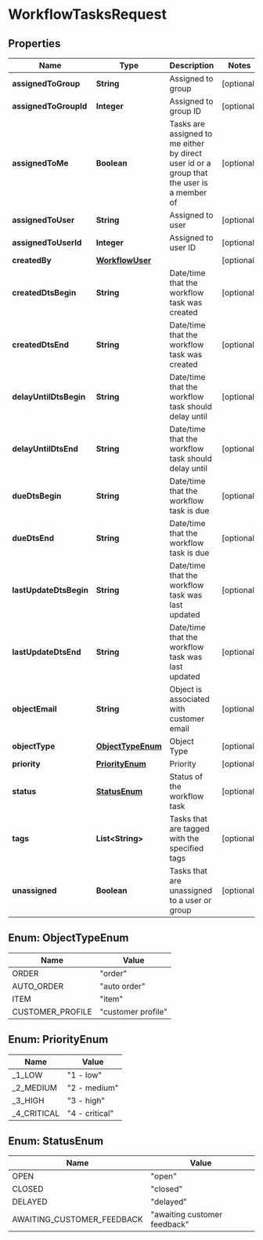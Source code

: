 
# WorkflowTasksRequest

## Properties
Name | Type | Description | Notes
------------ | ------------- | ------------- | -------------
**assignedToGroup** | **String** | Assigned to group |  [optional]
**assignedToGroupId** | **Integer** | Assigned to group ID |  [optional]
**assignedToMe** | **Boolean** | Tasks are assigned to me either by direct user id or a group that the user is a member of |  [optional]
**assignedToUser** | **String** | Assigned to user |  [optional]
**assignedToUserId** | **Integer** | Assigned to user ID |  [optional]
**createdBy** | [**WorkflowUser**](WorkflowUser.md) |  |  [optional]
**createdDtsBegin** | **String** | Date/time that the workflow task was created |  [optional]
**createdDtsEnd** | **String** | Date/time that the workflow task was created |  [optional]
**delayUntilDtsBegin** | **String** | Date/time that the workflow task should delay until |  [optional]
**delayUntilDtsEnd** | **String** | Date/time that the workflow task should delay until |  [optional]
**dueDtsBegin** | **String** | Date/time that the workflow task is due |  [optional]
**dueDtsEnd** | **String** | Date/time that the workflow task is due |  [optional]
**lastUpdateDtsBegin** | **String** | Date/time that the workflow task was last updated |  [optional]
**lastUpdateDtsEnd** | **String** | Date/time that the workflow task was last updated |  [optional]
**objectEmail** | **String** | Object is associated with customer email |  [optional]
**objectType** | [**ObjectTypeEnum**](#ObjectTypeEnum) | Object Type |  [optional]
**priority** | [**PriorityEnum**](#PriorityEnum) | Priority |  [optional]
**status** | [**StatusEnum**](#StatusEnum) | Status of the workflow task |  [optional]
**tags** | **List&lt;String&gt;** | Tasks that are tagged with the specified tags |  [optional]
**unassigned** | **Boolean** | Tasks that are unassigned to a user or group |  [optional]


<a name="ObjectTypeEnum"></a>
## Enum: ObjectTypeEnum
Name | Value
---- | -----
ORDER | &quot;order&quot;
AUTO_ORDER | &quot;auto order&quot;
ITEM | &quot;item&quot;
CUSTOMER_PROFILE | &quot;customer profile&quot;


<a name="PriorityEnum"></a>
## Enum: PriorityEnum
Name | Value
---- | -----
_1_LOW | &quot;1 - low&quot;
_2_MEDIUM | &quot;2 - medium&quot;
_3_HIGH | &quot;3 - high&quot;
_4_CRITICAL | &quot;4 - critical&quot;


<a name="StatusEnum"></a>
## Enum: StatusEnum
Name | Value
---- | -----
OPEN | &quot;open&quot;
CLOSED | &quot;closed&quot;
DELAYED | &quot;delayed&quot;
AWAITING_CUSTOMER_FEEDBACK | &quot;awaiting customer feedback&quot;



